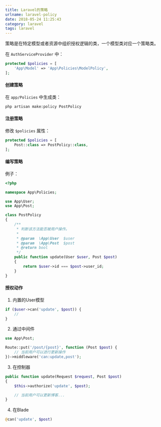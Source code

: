 ```yaml
---
title: Laravel的策略
urlname: laravel-policy
date: 2018-05-24 11:25:43
category: laravel
tags: laravel
---
```

策略是在特定模型或者资源中组织授权逻辑的类，一个模型类对应一个策略类。

在 `AuthServiceProvider` 中：
```php
protected $policies = [
    'App\Model' => 'App\Policies\ModelPolicy',
];
```
#### 创建策略
在 `app/Policies` 中生成类：
```bash
php artisan make:policy PostPolicy
```
#### 注册策略
修改 `$policies` 属性：
```php
protected $policies = [
    Post::class => PostPolicy::class,
];
```
<!-- more -->
#### 编写策略
例子：
```php
<?php

namespace App\Policies;

use App\User;
use App\Post;

class PostPolicy
{
    /**
     * 判断该方法能否被用户操作。
     *
     * @param  \App\User  $user
     * @param  \App\Post  $post
     * @return bool
     */
    public function update(User $user, Post $post)
    {
        return $user->id === $post->user_id;
    }
}
```

#### 授权动作
1. 内置的User模型
```php
if ($user->can('update', $post)) {
    //
}
```
2. 通过中间件
```php
use App\Post;

Route::put('/post/{post}', function (Post $post) {
    // 当前用户可以进行更新操作
})->middleware('can:update,post');
```
3. 在控制器
```php
public function update(Request $request, Post $post)
{
    $this->authorize('update', $post);

    // 当前用户可以更新博客...
}
```
4. 在Blade
```php
@can('update', $post)
```